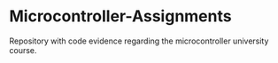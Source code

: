 # Microcontroller-Assignments
Repository with code evidence regarding the microcontroller university course.
